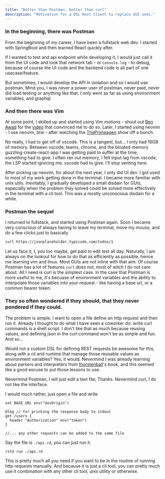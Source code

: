 ```yaml
---
title: "Better than Postman, better than curl"
description: "Motivation for a DSL Rest Client to replace GUI ones."
---
```


### In the beginning, there was Postman

From the beginning of my career, I have been a fullstack web dev. I started with SpringBoot and then learned React quickly after.

If I wanted to test and api endpoint while developing it, I would just call it from the UI code and look that network tab - or `console.log` -
to debug, because of course the UI code and the backend code is all part of one usecase/feature.

But sometimes, I would develop the API in isolation and so I would use postman. Mind you,
I was never a power user of postman, never paid, never did load testing or anything like that. I only went as
far as using environment variables, and graphql.

### And then there was Vim

At some point, I skilled up and started using Vim motions - shout out [Ben Awad](https://www.youtube.com/@bawad)
for the [video](https://www.youtube.com/watch?v=4WTV6ZCY4qo) that convinced me to do so.
Later, I started using neovim - I use neovim, btw - after watching the [ThePrimeagen](https://www.youtube.com/@ThePrimeagen) show off a bunch.

No really, I had to get off of vscode. This is a tangent, but... I only had 16GB of memory. Between vscode, teams, chrome, and the bloated memory guzzling
create-react-app I was getting paid to suffer at the time; something had to give. I often ran out memory, I felt input lag from vscode, the LSP started ignoring me.
vscode had to give. I'll stop venting here.

After picking up neovim, for about the next year, I only did UI dev. I got used to most of my work getting done in the terminal. I became more familiar with unix utils.
Inevitably, I gradually developed a small disdain for GUIs, especially when the problem they solved could be solved more effectively in the terminal with a cli tool. This
was a mostly unconscious disdain for a while.

### Postman the sequel

I returned to fullstack, and started using Postman again. Soon I became very conscious of always having to leave my terminal, move my mouse,
and do a few clicks just to basically

```sh
curl https://jsonplaceholder.typicode.com/todos/1
```

Let us face it, I, you too maybe, get paid to edit text all day. Naturally, I am always on the lookout for how to do that as efficiently as possible,
hence me learning vim and linux. Most GUIs are not inline with that aim. Of course Postman has a lot of features `curl` does not, most of witch I do not care about.
All I need is curl is the simplest case. In the case that Postman is more useful to me, it's becuase of environment variables and the ability to interpolate those variables
into your request - like having a base url, or a common bearer token.

### They so often wondered if they should, that they never pondered if they could.

The problem is simple. I want to open a file define an http request and then run it. Already I thought to do what I have seen a coworker do: write curl commands
is a shell script. I don't like that as much because reusing values, and defining json in the curl command won't be as simple and fun. And so...

Would not a custom DSL for defining REST requests be awesome for this, along with a cli and runtime that manage those reusable values as environment variables?
Yes, it would. Nevermind I was already learning about parsers and interpreters from [thorstenball](https://mrnugget.gumroad.com/)'s book, and this seemed like a
good excuse to put those lessons to use.

Nevermind Postman, I will just edit a text file; Thanks.
Nevermind curl, I do not like the interface.

I would much rather, just open a file and write

```rd
set BASE_URL env("devOrigin")

@log // for printing the response body to stdout
get /users {
  header "Authorization" env("token")
}

//... any other requests can be added to the same file
```

Say the file is `./api.rd`, you can just run it.

```sh
rstd run ./api.rd

```

This is pretty much all you need if you want to be in the routine of running http requests manually. And because it is just a cli tool, you can pretty much use it combination with
any other cli tool, unix utility or otherwise.
